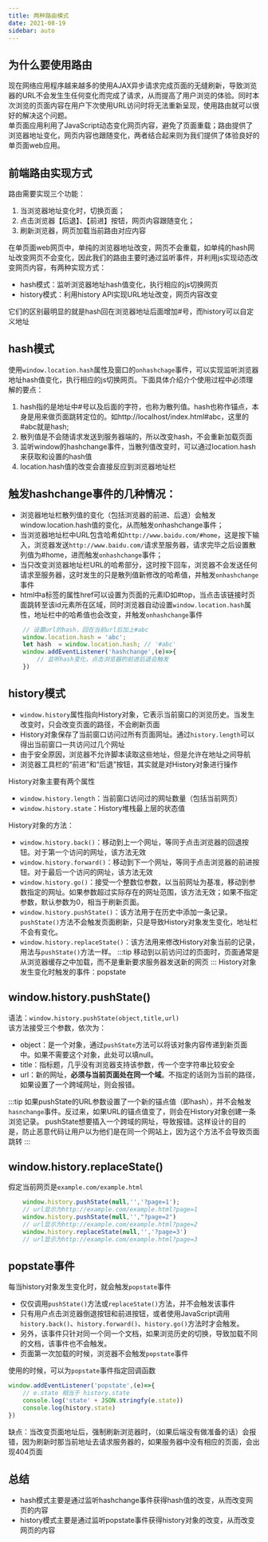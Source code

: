 ```yaml
---
title: 两种路由模式
date: 2021-08-19
sidebar: auto
---
```

## 为什么要使用路由
现在网络应用程序越来越多的使用AJAX异步请求完成页面的无缝刷新，导致浏览器的URL不会发生生任何变化而完成了请求，从而提高了用户浏览的体验。同时本次浏览的页面内容在用户下次使用URL访问时将无法重新呈现，使用路由就可以很好的解决这个问题。</br>
单页面应用利用了JavaScript动态变化网页内容，避免了页面重载；路由提供了浏览器地址变化，网页内容也跟随变化，两者结合起来则为我们提供了体验良好的单页面web应用。
## 前端路由实现方式
路由需要实现三个功能：
1. 当浏览器地址变化时，切换页面；
2. 点击浏览器【后退】、【前进】按钮，网页内容跟随变化；
3. 刷新浏览器，网页加载当前路由对应内容

在单页面web网页中，单纯的浏览器地址改变，网页不会重载，如单纯的hash网址改变网页不会变化，因此我们的路由主要时通过监听事件，并利用js实现动态改变网页内容，有两种实现方式：
- hash模式：监听浏览器地址hash值变化，执行相应的js切换网页
- history模式：利用history API实现URL地址改变，网页内容改变

它们的区别最明显的就是hash回在浏览器地址后面增加#号，而history可以自定义地址
## hash模式
使用`window.location.hash`属性及窗口的`onhashchage`事件，可以实现监听浏览器地址hash值变化，执行相应的js切换网页。下面具体介绍介个使用过程中必须理解的要点：
1. hash指的是地址中#号以及后面的字符，也称为散列值。hash也称作锚点，本身是用来做页面跳转定位的。如http://localhost/index.html#abc，这里的#abc就是hash;
2. 散列值是不会随请求发送到服务器端的，所以改变hash，不会重新加载页面
3. 监听window的hashchange事件，当散列值改变时，可以通过location.hash来获取和设置的hash值
4. location.hash值的改变会直接反应到浏览器地址栏

## 触发hashchange事件的几种情况：
- 浏览器地址栏散列值的变化（包括浏览器的前进、后退）会触发window.location.hash值的变化，从而触发onhashchange事件；
- 当浏览器地址栏中URL包含哈希如`http://www.baidu.com/#home`，这是按下输入，浏览器发送`http://www.baidu.com/`请求至服务器，请求完毕之后设置散列值为#home，进而触发`onhashchange`事件；
- 当只改变浏览器地址栏URL的哈希部分，这时按下回车，浏览器不会发送任何请求至服务器，这时发生的只是散列值新修改的哈希值，并触发`onhashchange`事件
- html中a标签的属性href可以设置为页面的元素ID如#top，当点击该链接时页面跳转至该id元素所在区域，同时浏览器自动设置`window.location.hash`属性，地址栏中的哈希值也会改变，并触发`onhashchange`事件
```javascript
    // 设置url的hash，回在当前url后加上#abc
    window.location.hash = 'abc';
    let hash  = window.location.hash; // '#abc'
    window.addEventListener('hashchange',(e)=>{
        // 监听hash变化，点击浏览器的前进后退会触发
    })
```
## history模式
- `window.history`属性指向History对象，它表示当前窗口的浏览历史。当发生改变时，只会改变页面的路径，不会刷新页面
- History对象保存了当前窗口访问过所有页面网址。通过`history.length`可以得出当前窗口一共访问过几个网址
- 由于安全原因，浏览器不允许脚本读取这些地址，但是允许在地址之间导航
- 浏览器工具栏的“前进”和“后退”按钮，其实就是对History对象进行操作

History对象主要有两个属性
- `window.history.length`：当前窗口访问过的网址数量（包括当前网页）
- `window.history.state`：History堆栈最上层的状态值

History对象的方法：
- `window.history.back()`：移动到上一个网址，等同于点击浏览器的回退按钮。对于第一个访问的网址，该方法无效
- `window.history.forward()`：移动到下一个网址，等同于点击浏览器的前进按钮。对于最后一个访问的网址，该方法无效
- `window.history.go()`：接受一个整数位参数，以当前网址为基准，移动到参数指定的网址。如果参数超过实际存在的网址范围，该方法无效；如果不指定参数，默认参数为0，相当于刷新页面。
- `window.history.pushState()`：该方法用于在历史中添加一条记录。`pushState()`方法不会触发页面刷新，只是导致History对象发生变化，地址栏不会有变化。
- `window.history.replaceState()`：该方法用来修改History对象当前的记录，用法与`pushState()`方法一样。
:::tip
移动到以前访问过的页面时，页面通常是从浏览器缓存之中加载，而不是重新要求服务器发送新的网页
:::
History对象发生变化时触发的事件：popstate
## window.history.pushState()
语法：`window.history.pushState(object,title,url)`</br>
该方法接受三个参数，依次为：
- object：是一个对象，通过`pushState`方法可以将该对象内容传递到新页面中。如果不需要这个对象，此处可以填null。
- title：指标题，几乎没有浏览器支持该参数，传一个空字符串比较安全
- url：新的网址，**必须与当前页面处在同一个域**。不指定的话则为当前的路径，如果设置了一个跨域网址，则会报错。

:::tip
如果pushState的URL参数设置了一个新的锚点值（即hash），并不会触发`hasnchange`事件。反过来，如果URL的锚点值变了，则会在History对象创建一条浏览记录。
pushState想要插入一个跨域的网址，导致报错。这样设计的目的是，防止恶意代码让用户以为他们是在同一个网站上，因为这个方法不会导致页面跳转
:::
## window.history.replaceState()
假定当前网页是`example.com/example.html`
```javascript
    window.history.pushState(null,'','?page=1');
    // url显示为http://example.com/example.html?page=1
    window.history.pushState(null,'',"?page=2")
    // url显示为http://example.com/example.html?page=2
    window.history.replaceState(null,'','?page=3')
    // url显示为http://example.com/example.html?page=3
```
## popstate事件
每当history对象发生变化时，就会触发`popstate`事件
- 仅仅调用`pushState()`方法或`replaceState()`方法，并不会触发该事件
- 只有用户点击浏览器倒退按钮和前进按钮，或者使用JavaScript调用`history.back()`、`history.forward()`、`history.go()`方法时才会触发。
- 另外，该事件只针对同一个同一个文档，如果浏览历史的切换，导致加载不同的文档，该事件也不会触发。
- 页面第一次加载的时候，浏览器不会触发`popstate`事件

使用的时候，可以为`popstate`事件指定回调函数
```javascript 
window.addEventListener('popstate',(e)=>{
    // e.state 相当于 history.state
    console.log('state' + JSON.stringfy(e.state))
    console.log(history.state)
})
```
缺点：当改变页面地址后，强制刷新浏览器时，（如果后端没有做准备的话）会报错，因为刷新时那当前地址去请求服务器的，如果服务器中没有相应的页面，会出现404页面

## 总结
- hash模式主要是通过监听hashchange事件获得hash值的改变，从而改变网页的内容
- history模式主要是通过监听popstate事件获得history对象的改变，从而改变网页的内容